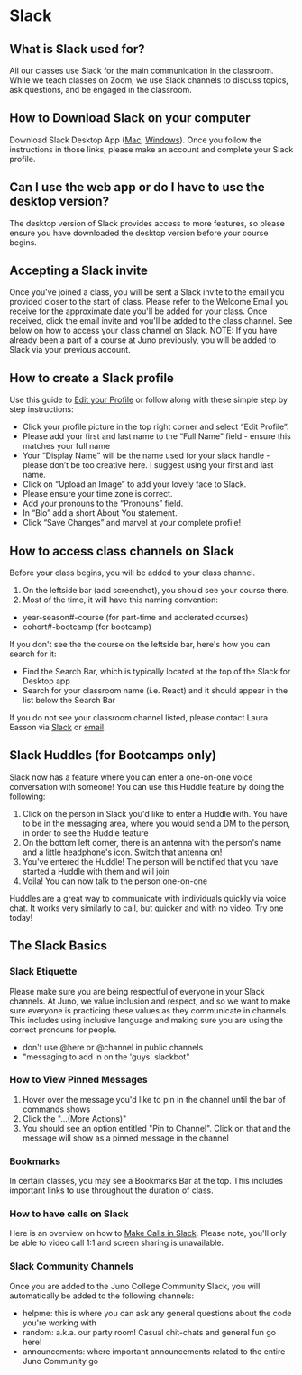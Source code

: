 # Slack

## What is Slack used for?
All our classes use Slack for the main communication in the classroom. While we teach classes on Zoom, we use Slack channels to discuss topics, ask questions, and be engaged in the classroom. 

## How to Download Slack on your computer
Download Slack Desktop App ([Mac](https://slack.com/intl/en-ca/downloads/mac?geocode=en-ca), [Windows](https://slack.com/intl/en-ca/downloads/windows)). Once you follow the instructions in those links, please make an account and complete your Slack profile.

## Can I use the web app or do I have to use the desktop version?
The desktop version of Slack provides access to more features, so please ensure you have downloaded the desktop version before your course begins. 

## Accepting a Slack invite
Once you've joined a class, you will be sent a Slack invite to the email you provided closer to the start of class. Please refer to the Welcome Email you receive for the approximate date you'll be added for your class. Once received, click the email invite and you'll be added to the class channel. See below on how to access your class channel on Slack. 
NOTE: If you have already been a part of a course at Juno previously, you will be added to Slack via your previous account. 

## How to create a Slack profile 
Use this guide to [Edit your Profile](https://slack.com/intl/en-ca/help/articles/204092246-Edit-your-profile) or follow along with these simple step by step instructions:

- Click your profile picture in the top right corner and select “Edit Profile”.
- Please add your first and last name to the “Full Name” field - ensure this matches your full name
- Your “Display Name” will be the name used for your slack handle - please don’t be too creative here. I suggest using your first and last name.
- Click on “Upload an Image” to add your lovely face to Slack.
- Please ensure your time zone is correct.
- Add your pronouns to the “Pronouns” field.
- In “Bio” add a short About You statement. 
- Click “Save Changes” and marvel at your complete profile!

## How to access class channels on Slack
Before your class begins, you will be added to your class channel. 
1. On the leftside bar (add screenshot), you should see your course there.
2. Most of the time, it will have this naming convention: 
- year-season#-course (for part-time and acclerated courses)
- cohort#-bootcamp (for bootcamp)

If you don't see the the course on the leftside bar, here's how you can search for it:
- Find the Search Bar, which is typically located at the top of the Slack for Desktop app
- Search for your classroom name (i.e. React) and it should appear in the list below the Search Bar

If you do not see your classroom channel listed, please contact Laura Easson via [Slack](https://junocollege.slack.com/team/U01JN7E8ELE) or [email](mailto:laura.easson@junocollege.com).

## Slack Huddles (for Bootcamps only)
Slack now has a feature where you can enter a one-on-one voice conversation with someone! You can use this Huddle feature by doing the following:
1. Click on the person in Slack you'd like to enter a Huddle with. You have to be in the messaging area, where you would send a DM to the person, in order to see the Huddle feature
2. On the bottom left corner, there is an antenna with the person's name and a little headphone's icon. Switch that antenna on!
3. You've entered the Huddle! The person will be notified that you have started a Huddle with them and will join
4. Voila! You can now talk to the person one-on-one

Huddles are a great way to communicate with individuals quickly via voice chat. It works very similarly to call, but quicker and with no video. Try one today!

## The Slack Basics
### Slack Etiquette
Please make sure you are being respectful of everyone in your Slack channels. At Juno, we value inclusion and respect, and so we want to make sure everyone is practicing these values as they communicate in channels. This includes using inclusive language and making sure you are using the correct pronouns for people. 
- don't use @here or @channel in public channels
- "messaging to add in on the 'guys' slackbot"

### How to View Pinned Messages
1. Hover over the message you'd like to pin in the channel until the bar of commands shows
2. Click the "...(More Actions)" 
3. You should see an option entitled "Pin to Channel". Click on that and the message will show as a pinned message in the channel
 
### Bookmarks
In certain classes, you may see a Bookmarks Bar at the top. This includes important links to use throughout the duration of class. 

### How to have calls on Slack
Here is an overview on how to [Make Calls in Slack](https://slack.com/intl/en-ca/help/articles/216771908-Make-calls-in-Slack). Please note, you'll only be able to video call 1:1 and screen sharing is unavailable. 

### Slack Community Channels
Once you are added to the Juno College Community Slack, you will automatically be added to the following channels:
- helpme: this is where you can ask any general questions about the code you're working with
- random: a.k.a. our party room! Casual chit-chats and general fun go here!
- announcements: where important announcements related to the entire Juno Community go
